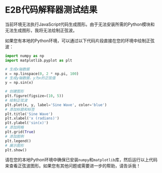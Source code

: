# E2B代码解释器测试结果

当前环境无法执行JavaScript代码生成图形。由于无法安装所需的Python模块和无法生成图形，我将无法绘制正弦波。

如果您有本地的Python环境，可以通过以下代码片段直接在您的环境中绘制正弦波：

```python
import numpy as np
import matplotlib.pyplot as plt

# 生成x轴数据
x = np.linspace(0, 2 * np.pi, 100)
# 生成y轴数据，y为x的正弦值
y = np.sin(x)

# 创建图形
plt.figure(figsize=(10, 5))
# 绘制正弦波
plt.plot(x, y, label='Sine Wave', color='blue')
# 添加标题和标签
plt.title('Sine Wave')
plt.xlabel('x (radians)')
plt.ylabel('sin(x)')
# 添加网格
plt.grid(True)
# 添加图例
plt.legend()
# 展示图形
plt.show()
```

请在您的本地Python环境中确保已安装`numpy`和`matplotlib`库，然后运行以上代码来查看正弦波图形。如果您有其他问题或需要进一步的帮助，请告诉我！